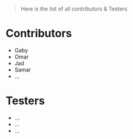 > Here is the list of all contributors & Testers

# Contributors
* Gaby
* Omar
* Jad
* Samar
* ...

# Testers
* ...
* ...
* ...
